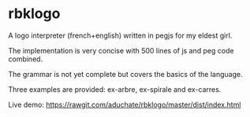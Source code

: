 # rbklogo

A logo interpreter (french+english) written in pegjs for my eldest girl. 

The implementation is very concise with 500 lines of js and peg code combined.

The grammar is not yet complete but covers the basics of the language.

Three examples are provided: ex-arbre, ex-spirale and ex-carres.

Live demo: https://rawgit.com/aduchate/rbklogo/master/dist/index.html
